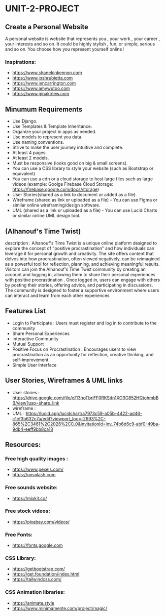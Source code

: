 # UNIT-2-PROJECT


## Create a Personal Website


A personal website is website that represents you , your work , your career , your interests and so on. It could be highly stylish , fun, or simple, serious and so on. You choose how you represent yourself online !



### Inspirations:
- https://www.shanekinkennon.com
- https://www.joshrubietta.com
- https://www.jencarrington.com
- https://www.amywutoo.com
- https://www.ginakirlew.com



## Minumum Requirements

- Use Django.
- Use Templates & Template Inheritance.
- Organize your project in apps as needed.
- Use models to represent you data.
- Use naming conventions.
- Strive to make the user journey intuitive and complete.
- At least 4 pages.
- At least 2 models.
- Must be responsive (looks good on big & small screens). 
- You can use a CSS library to style your website (such as Bootstrap or equivalent)
- You can use a cdn or a cloud storage to host large files such as large videos (example: Goolge Firebase Cloud Storage: https://firebase.google.com/docs/storage)
- User Stories(shared as a link to document or added as a file).
- Wireframe (shared as link or uploaded as a file) - You can use Figma or similar online wireframing/design software.
- UML (shared as a link or uploaded as a file) - You can use Lucid Charts or similar online UML design tool.

## (Alhanouf's Time Twist)
 description : 
 Alhanouf's Time Twist is a unique online platform designed to explore the concept of "positive procrastination" and how individuals can leverage it for personal growth and creativity. The site offers content that delves into how procrastination, often viewed negatively, can be reimagined as a powerful tool for reflection, planning, and achieving meaningful results.
 Visitors can join the Alhanouf's Time Twist community by creating an account and logging in, allowing them to share their personal experiences with positive procrastination . Once logged in, users can engage with others by posting their stories, offering advice, and participating in discussions. The community is designed to foster a supportive environment where users can interact and learn from each other experiences 

## Features List
- Login to Participate : Users must register and log in to contribute to the community
- Share Personal Experiences
- Interactive Community
- Mutual Support
- Positive Focus on Procrastination : Encourages users to view procrastination as an opportunity for reflection, creative thinking, and self-improvement.
- Simple User Interface

## User Stories, Wireframes & UML links
- User stories : https://drive.google.com/file/d/13hoTbriFF0RKSdn1XO3G852HQtohmbBB/view?usp=share_link
- wireframe : 
- UML : https://lucid.app/lucidchart/a7973c59-a05b-4422-ad46-c1ef3b632c7a/edit?viewport_loc=-2693%2C-865%2C3461%2C2026%2C0_0&invitationId=inv_74b6d6c9-abf0-49ba-9db4-eeff9bb8ca18


## Resources:

### Free high quality images :
- https://www.pexels.com/
- https://unsplash.com




### Free sounds website:
- https://mixkit.co/

### Free stock videos:
- https://pixabay.com/videos/

### Free Fonts:
- https://fonts.google.com


### CSS Library:
- https://getbootstrap.com/
- https://get.foundation/index.html
- https://tailwindcss.com/

### CSS Animation libraries:
- https://animate.style
- https://www.minimamente.com/project/magic/
